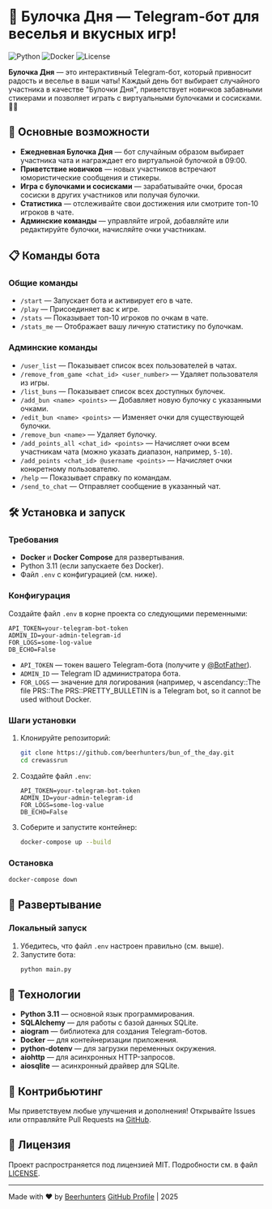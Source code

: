 # 🥐 Булочка Дня — Telegram-бот для веселья и вкусных игр!

![Python](https://img.shields.io/badge/Python-3.11-blue)
![Docker](https://img.shields.io/badge/Docker-supported-green)
![License](https://img.shields.io/badge/License-MIT-yellow)

**Булочка Дня** — это интерактивный Telegram-бот, который привносит радость и веселье в ваши чаты! Каждый день бот выбирает случайного участника в качестве "Булочки Дня", приветствует новичков забавными стикерами и позволяет играть с виртуальными булочками и сосисками. 🍩✨

## 🎯 Основные возможности

- **Ежедневная Булочка Дня** — бот случайным образом выбирает участника чата и награждает его виртуальной булочкой в 09:00.
- **Приветствие новичков** — новых участников встречают юмористические сообщения и стикеры.
- **Игра с булочками и сосисками** — зарабатывайте очки, бросая сосиски в других участников или получая булочки.
- **Статистика** — отслеживайте свои достижения или смотрите топ-10 игроков в чате.
- **Админские команды** — управляйте игрой, добавляйте или редактируйте булочки, начисляйте очки участникам.

## 📋 Команды бота

### Общие команды
- `/start` — Запускает бота и активирует его в чате.
- `/play` — Присоединяет вас к игре.
- `/stats` — Показывает топ-10 игроков по очкам в чате.
- `/stats_me` — Отображает вашу личную статистику по булочкам.

### Админские команды
- `/user_list` — Показывает список всех пользователей в чатах.
- `/remove_from_game <chat_id> <user_number>` — Удаляет пользователя из игры.
- `/list_buns` — Показывает список всех доступных булочек.
- `/add_bun <name> <points>` — Добавляет новую булочку с указанными очками.
- `/edit_bun <name> <points>` — Изменяет очки для существующей булочки.
- `/remove_bun <name>` — Удаляет булочку.
- `/add_points_all <chat_id> <points>` — Начисляет очки всем участникам чата (можно указать диапазон, например, `5-10`).
- `/add_points <chat_id> @username <points>` — Начисляет очки конкретному пользователю.
- `/help` — Показывает справку по командам.
- `/send_to_chat` — Отправляет сообщение в указанный чат.

## 🛠 Установка и запуск

### Требования
- **Docker** и **Docker Compose** для развертывания.
- Python 3.11 (если запускаете без Docker).
- Файл `.env` с конфигурацией (см. ниже).

### Конфигурация
Создайте файл `.env` в корне проекта со следующими переменными:
```plaintext
API_TOKEN=your-telegram-bot-token
ADMIN_ID=your-admin-telegram-id
FOR_LOGS=some-log-value
DB_ECHO=False
```

- `API_TOKEN` — токен вашего Telegram-бота (получите у [@BotFather](https://t.me/BotFather)).
- `ADMIN_ID` — Telegram ID администратора бота.
- `FOR_LOGS` — значение для логирования (например, ч ascendancy::The file PRS::The PRS::PRETTY_BULLETIN is a Telegram bot, so it cannot be used without Docker.

### Шаги установки
1. Клонируйте репозиторий:
   ```bash
   git clone https://github.com/beerhunters/bun_of_the_day.git
   cd crewassrun
   ```
2. Создайте файл `.env`:
   ```plaintext
   API_TOKEN=your-telegram-bot-token
   ADMIN_ID=your-admin-telegram-id
   FOR_LOGS=some-log-value
   DB_ECHO=False
   ```
3. Соберите и запустите контейнер:
   ```bash
   docker-compose up --build
   ```

### Остановка
```bash
docker-compose down
```

## 🐳 Развертывание

### Локальный запуск
1. Убедитесь, что файл `.env` настроен правильно (см. выше).
2. Запустите бота:
   ```bash
   python main.py
   ```

## 📡 Технологии

- **Python 3.11** — основной язык программирования.
- **SQLAlchemy** — для работы с базой данных SQLite.
- **aiogram** — библиотека для создания Telegram-ботов.
- **Docker** — для контейнеризации приложения.
- **python-dotenv** — для загрузки переменных окружения.
- **aiohttp** — для асинхронных HTTP-запросов.
- **aiosqlite** — асинхронный драйвер для SQLite.

## 🤝 Контрибьютинг

Мы приветствуем любые улучшения и дополнения! Открывайте Issues или отправляйте Pull Requests на [GitHub](https://github.com/beerhunters/crewassrun).

## 📜 Лицензия

Проект распространяется под лицензией MIT. Подробности см. в файл [LICENSE](LICENSE).

---

Made with ❤️ by [Beerhunters](https://t.me/beerhunters)
[GitHub Profile](https://github.com/beerhunters/) | 2025